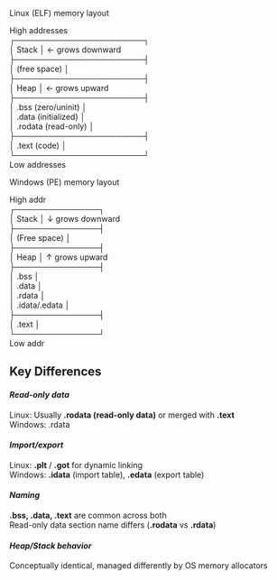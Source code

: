Linux (ELF) memory layout

High addresses  
┌───────────────────────┐  
│       Stack            │  <- grows downward  
├───────────────────────┤  
│       (free space)     │  
├───────────────────────┤  
│       Heap             │  <- grows upward  
├───────────────────────┤  
│ .bss   (zero/uninit)   │  
│ .data  (initialized)   │  
│ .rodata (read-only)     │  
├───────────────────────┤  
│ .text  (code)          │  
└───────────────────────┘  
Low addresses  

Windows (PE) memory layout

High addr  
┌───────────────┐  
│ Stack         │ ↓ grows downward  
├───────────────┤  
│ (Free space)  │  
├───────────────┤  
│ Heap          │ ↑ grows upward  
├───────────────┤  
│ .bss          │  
│ .data         │  
│ .rdata        │  
│ .idata/.edata │  
├───────────────┤  
│ .text         │  
└───────────────┘  
Low addr  

 
## **Key Differences**

#### ***Read-only data***

Linux: Usually **.rodata (read-only data)** or merged with **.text**  
Windows: .rdata  

#### ***Import/export***
Linux: **.plt** / **.got** for dynamic linking  
Windows: **.idata** (import table), **.edata** (export table)  

#### ***Naming***

**.bss, .data, .text** are common across both  
Read-only data section name differs (**.rodata** vs **.rdata**)  

#### ***Heap/Stack behavior***

Conceptually identical, managed differently by OS memory allocators  

